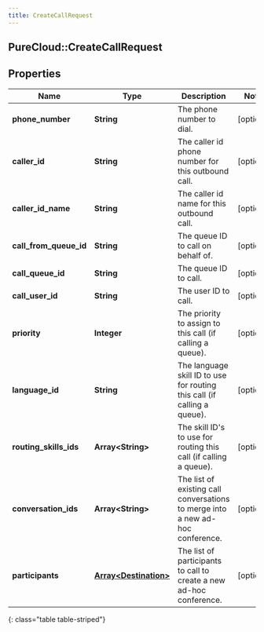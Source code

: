 ```yaml
---
title: CreateCallRequest
---
```

## PureCloud::CreateCallRequest

## Properties

|Name | Type | Description | Notes|
|------------ | ------------- | ------------- | -------------|
| **phone_number** | **String** | The phone number to dial. | [optional] |
| **caller_id** | **String** | The caller id phone number for this outbound call. | [optional] |
| **caller_id_name** | **String** | The caller id name for this outbound call. | [optional] |
| **call_from_queue_id** | **String** | The queue ID to call on behalf of. | [optional] |
| **call_queue_id** | **String** | The queue ID to call. | [optional] |
| **call_user_id** | **String** | The user ID to call. | [optional] |
| **priority** | **Integer** | The priority to assign to this call (if calling a queue). | [optional] |
| **language_id** | **String** | The language skill ID to use for routing this call (if calling a queue). | [optional] |
| **routing_skills_ids** | **Array&lt;String&gt;** | The skill ID&#39;s to use for routing this call (if calling a queue). | [optional] |
| **conversation_ids** | **Array&lt;String&gt;** | The list of existing call conversations to merge into a new ad-hoc conference. | [optional] |
| **participants** | [**Array&lt;Destination&gt;**](Destination.html) | The list of participants to call to create a new ad-hoc conference. | [optional] |
{: class="table table-striped"}


